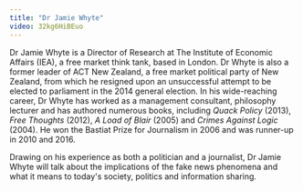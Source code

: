 ```yaml
---
title: "Dr Jamie Whyte"
video: 32kg6HiBEuo
---
```


Dr Jamie Whyte is a Director of Research at The Institute of Economic Affairs (IEA), a free market think tank, based in London. Dr Whyte is also a former leader of ACT New Zealand, a free market political party of New Zealand, from which he resigned upon an unsuccessful attempt to be elected to parliament in the 2014 general election. In his wide-reaching career, Dr Whyte has worked as a management consultant, philosophy lecturer and has authored numerous books, including *Quack Policy* (2013), *Free Thoughts* (2012), *A Load of Blair* (2005) and *Crimes Against Logic* (2004). He won the Bastiat Prize for Journalism in 2006 and was runner-up in 2010 and 2016.

Drawing on his experience as both a politician and a journalist, Dr Jamie Whyte will talk about the implications of the fake news phenomena and what it means to today's society, politics and information sharing.
